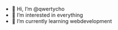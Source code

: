 - 👋 Hi, I’m @qwertycho
- 👀 I’m interested in everything
- 🌱 I’m currently learning webdevelopment

<!---
qwertycho/qwertycho is a ✨ special ✨ repository because its `README.md` (this file) appears on your GitHub profile.
You can click the Preview link to take a look at your changes.
--->
